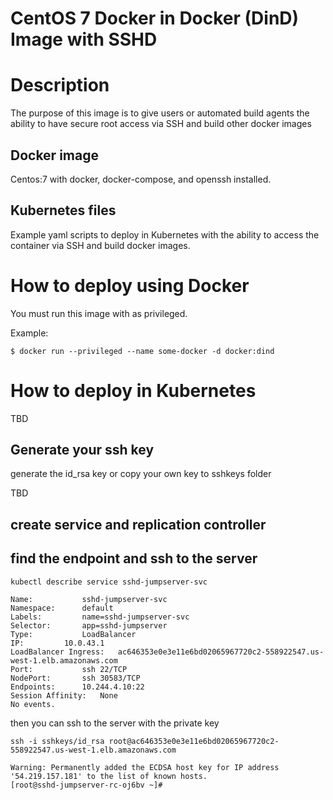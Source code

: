 CentOS 7 Docker in Docker (DinD) Image with SSHD
===============================

# Description
The purpose of this image is to give users or automated build agents the ability to have secure root access via SSH and build other docker images 

## Docker image

Centos:7 with docker, docker-compose, and openssh installed.

## Kubernetes files

Example yaml scripts to deploy in Kubernetes with the ability to access the container via SSH and build docker images.

# How to deploy using Docker
You must run this image with as privileged.

Example:
```
$ docker run --privileged --name some-docker -d docker:dind
```

# How to deploy in Kubernetes

TBD

## Generate your ssh key

generate the id_rsa key or copy your own key to sshkeys folder

TBD

## create service and replication controller


## find the endpoint and ssh to the server

```
kubectl describe service sshd-jumpserver-svc

Name:           sshd-jumpserver-svc
Namespace:      default
Labels:         name=sshd-jumpserver-svc
Selector:       app=sshd-jumpserver
Type:           LoadBalancer
IP:         10.0.43.1
LoadBalancer Ingress:   ac646353e0e3e11e6bd02065967720c2-558922547.us-west-1.elb.amazonaws.com
Port:           ssh 22/TCP
NodePort:       ssh 30583/TCP
Endpoints:      10.244.4.10:22
Session Affinity:   None
No events.
```

then you can ssh to the server with the private key

```
ssh -i sshkeys/id_rsa root@ac646353e0e3e11e6bd02065967720c2-558922547.us-west-1.elb.amazonaws.com

Warning: Permanently added the ECDSA host key for IP address '54.219.157.181' to the list of known hosts.
[root@sshd-jumpserver-rc-oj6bv ~]#
```